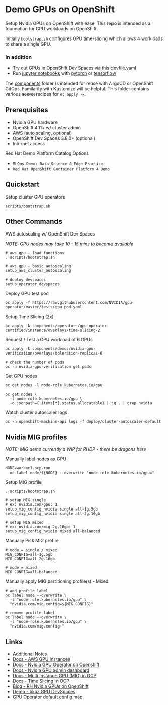 # Demo GPUs on OpenShift

Setup Nvidia GPUs on OpenShift with ease. This repo is intended as a foundation for GPU workloads on OpenShift.

Initially `bootstrap.sh` configures GPU time-slicing which allows 4 workloads
to share a single GPU.

### In addition

- Try out GPUs in OpenShift Dev Spaces via this [devfile.yaml](devfile.yaml)
- Run [jupyter notebooks](notebooks) with [pytorch](notebooks/00-test-gpu-torch.ipynb)
or [tensorflow](notebooks/00-test-gpu-tensorflow.ipynb)

The [components](components) folder is intended for reuse with ArgoCD or OpenShift GitOps.
Familarity with Kustomize will be helpful. This folder contains various ~~secret~~ recipes for `oc apply -k`.

## Prerequisites

- Nvidia GPU hardware
- OpenShift 4.11+ w/ cluster admin
- AWS (auto scaling, optional)
- OpenShift Dev Spaces 3.8.0+ (optional)
- Internet access

Red Hat Demo Platform Catalog Options

- `MLOps Demo: Data Science & Edge Practice`
- `Red Hat OpenShift Container Platform 4 Demo`

## Quickstart

Setup cluster GPU operators
```
scripts/bootstrap.sh
```

## Other Commands

AWS autoscaling w/ OpenShift Dev Spaces

*NOTE: GPU nodes may take 10 - 15 mins to become available*

```
# aws gpu - load functions
. scripts/bootstrap.sh

# aws gpu - basic autoscaling
setup_aws_cluster_autoscaling

# deploy devspaces
setup_operator_devspaces
```

Deploy GPU test pod

```
oc apply -f https://raw.githubusercontent.com/NVIDIA/gpu-operator/master/tests/gpu-pod.yaml
```

Setup Time Slicing (2x)

```
oc apply -k components/operators/gpu-operator-certified/instance/overlays/time-slicing-2
```

Request / Test a GPU workload of 6 GPUs

```
oc apply -k components/demos/nvidia-gpu-verification/overlays/toleration-replicas-6

# check the number of pods
oc -n nvidia-gpu-verification get pods
```

Get GPU nodes

```
oc get nodes -l node-role.kubernetes.io/gpu

oc get nodes \
  -l node-role.kubernetes.io/gpu \
  -o jsonpath={.items[*].status.allocatable} | jq . | grep nvidia
```

Watch cluster autoscaler logs

```
oc -n openshift-machine-api logs -f deploy/cluster-autoscaler-default
```

## Nvidia MIG profiles

*NOTE: MIG demo currently a WIP for RHDP - there be dragons here*

Manually label nodes as GPU

```
NODE=worker1.ocp.run
  oc label node/${NODE} --overwrite "node-role.kubernetes.io/gpu="
```

Setup MIG profile

```
. scripts/bootstrap.sh

# setup MIG single
# ex: nvidia.com/gpu: 1
setup_mig_config_nvidia single all-1g.5gb
setup_mig_config_nvidia single all-2g.10gb

# setup MIG mixed
# ex: nvidia.com/mig-2g.10gb: 1
setup_mig_config_nvidia mixed all-balanced
```

Manually Pick MIG profile

```
# mode = single / mixed
MIG_CONFIG=all-1g.5gb
MIG_CONFIG=all-2g.10gb

# mode = mixed 
MIG_CONFIG=all-balanced
```

Manually apply MIG partitioning profile(s) - Mixed

```
# add profile label
oc label node --overwrite \
  -l "node-role.kubernetes.io/gpu" \
  "nvidia.com/mig.config=${MIG_CONFIG}"

# remove profile label
oc label node --overwrite \
  -l "node-role.kubernetes.io/gpu" \
  "nvidia.com/mig.config-"
```

## Links

- [Additional Notes](components/operators/gpu-operator-certified/instance/INFO.md)
- [Docs - AWS GPU Instances](https://aws.amazon.com/ec2/instance-types/#Accelerated_Computing)
- [Docs - Nvidia GPU Operator on Openshift](https://docs.nvidia.com/datacenter/cloud-native/gpu-operator/latest/openshift/contents.html)
- [Docs - Nvidia GPU admin dashboard](https://docs.openshift.com/container-platform/4.11/monitoring/nvidia-gpu-admin-dashboard.html)
- [Docs - Multi Instance GPU (MIG) in OCP](https://docs.nvidia.com/datacenter/cloud-native/gpu-operator/latest/openshift/mig-ocp.html)
- [Docs - Time Slicing in OCP](https://docs.nvidia.com/datacenter/cloud-native/gpu-operator/latest/openshift/time-slicing-gpus-in-openshift.html)
- [Blog - RH Nvidia GPUs on OpenShift](https://cloud.redhat.com/blog/autoscaling-nvidia-gpus-on-red-hat-openshift)
- [Demo - bkoz GPU DevSpaces](https://github.com/bkoz/devspaces)
- [GPU Operator default config map](https://gitlab.com/nvidia/kubernetes/gpu-operator/-/blob/v23.6.1/assets/state-mig-manager/0400_configmap.yaml?ref_type=tags)

